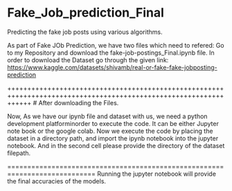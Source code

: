 # Fake_Job_prediction_Final
Predicting the fake job posts using various algorithms.

As part of Fake JOb Prediction, we have two files which need to refered:
Go to my Repository and download the fake-job-postings_Final.ipynb file.
      In order to download the Dataset go through the given link: 
                  https://www.kaggle.com/datasets/shivamb/real-or-fake-fake-jobposting-prediction
                  
++++++++++++++++++++++++++++++++++++++++++++++++++++++++++++++++++++++++++++++++++++++++++++++++++++++++++++++++++ # After downloading the Files.

Now, As we have our ipynb file and dataset with us, we need a python development platforminorder to execute the code. It can be either Jupyter note book or the google colab. Now we execute the code by placing the dataset in a directory path, and import the ipynb notebook into the jupyter notebook. And in the second cell please provide the directory of the dataset filepath.

============================================================================
Running the jupyter notebook will provide the final accuracies of the models. 
